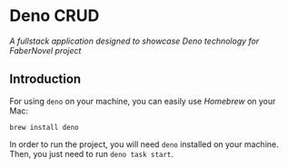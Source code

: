 # Deno CRUD

_A fullstack application designed to showcase Deno technology for FaberNovel project_

## Introduction

For using `deno` on your machine, you can easily use *Homebrew* on your Mac:

`brew install deno`

In order to run the project, you will need `deno` installed on your machine. Then, you just need to run `deno task start`.
